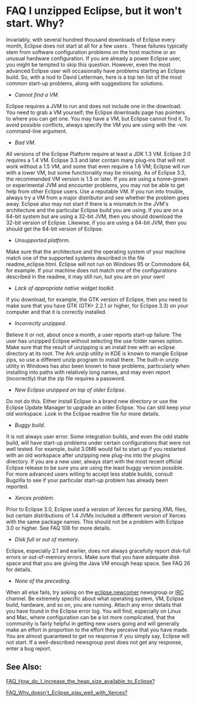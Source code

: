 

FAQ I unzipped Eclipse, but it won't start. Why?
================================================

Invariably, with several hundred thousand downloads of Eclipse every month, Eclipse does not start at all for a few users . These failures typically stem from software configuration problems on the host machine or an unusual hardware configuration. If you are already a power Eclipse user, you might be tempted to skip this question. However, even the most advanced Eclipse user will occasionally have problems starting an Eclipse build. So, with a nod to David Letterman, here is a top ten list of the most common start-up problems, along with suggestions for solutions.

  

*   _Cannot find a VM_.

Eclipse requires a JVM to run and does not include one in the download. You need to grab a VM yourself; the Eclipse downloads page has pointers to where you can get one. You may have a VM, but Eclipse cannot find it. To avoid possible conflicts, always specify the VM you are using with the -vm command-line argument.

  

*   _Bad VM_.

All versions of the Eclipse Platform require at least a JDK 1.3 VM. Eclipse 3.0 requires a 1.4 VM. Eclipse 3.3 and later contain many plug-ins that will not work without a 1.5 VM, and some that even require a 1.6 VM; Eclipse will run with a lower VM, but some functionality may be missing. As of Eclipse 3.3, the recommended VM version is 1.5 or later. If you are using a home-grown or experimental JVM and encounter problems, you may not be able to get help from other Eclipse users. Use a reputable VM. If you run into trouble, always try a VM from a major distributor and see whether the problem goes away. Eclipse also may not start if there is a mismatch in the JVM's architecture and the particular Eclipse build you are using. If you are on a 64-bit system but are using a 32-bit JVM, then you should download the 32-bit version of Eclipse. Likewise, if you are using a 64-bit JVM, then you should get the 64-bit version of Eclipse.

  

*   _Unsupported platform_.

Make sure that the architecture and the operating system of your machine match one of the supported systems described in the file readme_eclipse.html. Eclipse will not run on Windows 95 or Commodore 64, for example. If your machine does not match one of the configurations described in the readme, it may still run, but you are on your own!

  

*   _Lack of appropriate native widget toolkit_.

If you download, for example, the GTK version of Eclipse, then you need to make sure that you have GTK (GTK+ 2.2.1 or higher, for Eclipse 3.3) on your computer and that it is correctly installed.

  

*   _Incorrectly unzipped_.

Believe it or not, about once a month, a user reports start-up failure: The user has unzipped Eclipse without selecting the use folder names option. Make sure that the result of unzipping is an install tree with an eclipse directory at its root. The Ark unzip utility in KDE is known to mangle Eclipse zips, so use a different unzip program to install there. The built-in unzip utility in Windows has also been known to have problems, particularly when installing into paths with relatively long names, and may even report (incorrectly) that the zip file requires a password.

  

*   _New Eclipse unzipped on top of older Eclipse_.

Do not do this. Either install Eclipse in a brand new directory or use the Eclipse Update Manager to upgrade an older Eclipse. You can still keep your old workspace. Look in the Eclipse readme file for more details.

  

*   _Buggy build_.

It is not always user error. Some integration builds, and even the odd stable build, will have start-up problems under certain configurations that were not well tested. For example, build 3.0M6 would fail to start up if you restarted with an old workspace after unzipping new plug-ins into the plugins directory. If you are a new user, always start with the most recent official Eclipse release to be sure you are using the least buggy version possible. For more advanced users willing to accept less stable builds, consult Bugzilla to see if your particular start-up problem has already been reported.

  

*   _Xerces problem_.

Prior to Eclipse 3.0, Eclipse used a version of Xerces for parsing XML files, but certain distributions of 1.4 JVMs included a different version of Xerces with the same package names. This should not be a problem with Eclipse 3.0 or higher. See FAQ 108 for more details.

  

*   _Disk full or out of memory_.

Eclipse, especially 2.1 and earlier, does not always gracefully report disk-full errors or out-of-memory errors. Make sure that you have adequate disk space and that you are giving the Java VM enough heap space. See FAQ 26 for details.

  

*   _None of the preceding_.

When all else fails, try asking on the [eclipse.newcomer](http://eclipse.org/forums/eclipse.newcomer) newsgroup or [IRC](/IRC "IRC") channel. Be extremely specific about what operating system, VM, Eclipse build, hardware, and so on, you are running. Attach any error details that you have found in the Eclipse error log. You will find, especially on Linux and Mac, where configuration can be a lot more complicated, that the community is fairly helpful in getting new users going and will generally make an effort in proportion to the effort they perceive that you have made. You are almost guaranteed to get no response if you simply say, Eclipse will not start. If a well-described newsgroup post does not get any response, enter a bug report.

  

  

See Also:
---------

[FAQ\_How\_do\_I\_increase\_the\_heap\_size\_available\_to\_Eclipse?](./FAQ_How_do_I_increase_the_heap_size_available_to_Eclipse.md "FAQ How do I increase the heap size available to Eclipse?")

  
[FAQ\_Why\_doesn't\_Eclipse\_play\_well\_with_Xerces?](./FAQ_Why_doesn%27t_Eclipse_play_well_with_Xerces.md "FAQ Why doesn't Eclipse play well with Xerces?")

